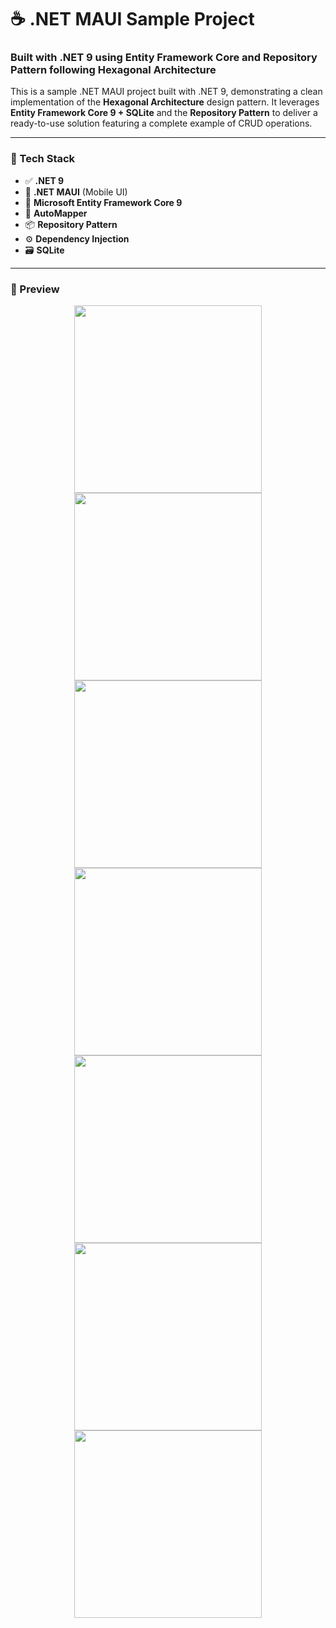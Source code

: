 # ☕ .NET MAUI Sample Project  
### Built with .NET 9 using Entity Framework Core and Repository Pattern following Hexagonal Architecture

This is a sample .NET MAUI project built with .NET 9, demonstrating a clean implementation of the **Hexagonal Architecture** design pattern. It leverages **Entity Framework Core 9 + SQLite** and the **Repository Pattern** to deliver a ready-to-use solution featuring a complete example of CRUD operations.

---

### 🧰 Tech Stack

- ✅ **.NET 9**
- 📱 **.NET MAUI** (Mobile UI)
- 🧩 **Microsoft Entity Framework Core 9**
- 🔄 **AutoMapper**
- 📦 **Repository Pattern**
- ⚙️ **Dependency Injection**
- 🗃️ **SQLite**

---

### 📸 Preview

<div align="center">
  <img src="https://github.com/user-attachments/assets/175a95d4-0c67-44ab-afb4-23b134c5957f" width="300"/>
  <img src="https://github.com/user-attachments/assets/2173a1e1-7218-4ac9-8250-3fc54901e8aa" width="300"/>
  <img src="https://github.com/user-attachments/assets/1ab15c7f-7229-488c-87ae-750acc198b85" width="300"/>
  <img src="https://github.com/user-attachments/assets/8af83006-af99-424b-aa82-83d2d82d2109" width="300"/>
  <img src="https://github.com/user-attachments/assets/b621b40c-6191-4ba9-a9b2-870c64b95753" width="300"/>
  <img src="https://github.com/user-attachments/assets/0562703f-7529-4da6-b6f4-029620139e2c" width="300"/>
  <img src="https://github.com/user-attachments/assets/1e24740d-7749-42a3-ada6-77db504bb919" width="300"/>
</div>

